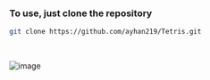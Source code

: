 ### To use, just clone the repository

```bash
git clone https://github.com/ayhan219/Tetris.git
```
<br>


![image](https://github.com/user-attachments/assets/108e9380-12ad-411d-9444-4c37469f55f1)
